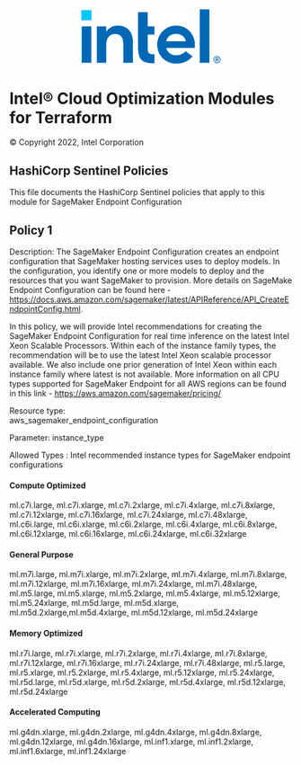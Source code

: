 <p align="center">
  <img src="./images/logo-classicblue-800px.png" alt="Intel Logo" width="250"/>
</p>

# Intel® Cloud Optimization Modules for Terraform  

© Copyright 2022, Intel Corporation

## HashiCorp Sentinel Policies

This file documents the HashiCorp Sentinel policies that apply to this module for SageMaker Endpoint Configuration

## Policy 1

Description: The SageMaker Endpoint Configuration creates an endpoint configuration that SageMaker hosting services uses to deploy models. In the configuration, you identify one or more models to deploy and the resources that you want SageMaker to provision. More details on SageMake Endpoint Configuration can be found here - https://docs.aws.amazon.com/sagemaker/latest/APIReference/API_CreateEndpointConfig.html.

In this policy, we will provide Intel recommendations for creating the SageMaker Endpoint Configuration for real time inference on the latest Intel Xeon Scalable Processors. Within each of the instance family types, the recommendation will be to use the latest Intel Xeon scalable processor available. We also include one prior generation of Intel Xeon within each instance family where latest is not available. More information on all CPU types supported for SageMaker Endpoint for all AWS regions can be found in this link - https://aws.amazon.com/sagemaker/pricing/

Resource type:  
aws_sagemaker_endpoint_configuration

Parameter:
instance_type

Allowed Types :  Intel recommended instance types for SageMaker endpoint configurations
#### Compute Optimized
ml.c7i.large, ml.c7i.xlarge, ml.c7i.2xlarge, ml.c7i.4xlarge, ml.c7i.8xlarge, ml.c7i.12xlarge, ml.c7i.16xlarge, ml.c7i.24xlarge, ml.c7i.48xlarge, ml.c6i.large, ml.c6i.xlarge, ml.c6i.2xlarge, ml.c6i.4xlarge, ml.c6i.8xlarge, ml.c6i.12xlarge, ml.c6i.16xlarge, ml.c6i.24xlarge, ml.c6i.32xlarge

#### General Purpose
ml.m7i.large, ml.m7i.xlarge, ml.m7i.2xlarge, ml.m7i.4xlarge, ml.m7i.8xlarge, ml.m7i.12xlarge, ml.m7i.16xlarge, ml.m7i.24xlarge, ml.m7i.48xlarge, ml.m5.large, ml.m5.xlarge, ml.m5.2xlarge, ml.m5.4xlarge, ml.m5.12xlarge, ml.m5.24xlarge, ml.m5d.large, ml.m5d.xlarge, ml.m5d.2xlarge,ml.m5d.4xlarge, ml.m5d.12xlarge, ml.m5d.24xlarge

#### Memory Optimized
ml.r7i.large, ml.r7i.xlarge, ml.r7i.2xlarge, ml.r7i.4xlarge, ml.r7i.8xlarge, ml.r7i.12xlarge, ml.r7i.16xlarge, ml.r7i.24xlarge, ml.r7i.48xlarge, ml.r5.large, ml.r5.xlarge, ml.r5.2xlarge, ml.r5.4xlarge, ml.r5.12xlarge, ml.r5.24xlarge, ml.r5d.large, ml.r5d.xlarge, ml.r5d.2xlarge, ml.r5d.4xlarge, ml.r5d.12xlarge, ml.r5d.24xlarge

#### Accelerated Computing
ml.g4dn.xlarge, ml.g4dn.2xlarge, ml.g4dn.4xlarge, ml.g4dn.8xlarge, ml.g4dn.12xlarge, ml.g4dn.16xlarge, ml.inf1.xlarge, ml.inf1.2xlarge, ml.inf1.6xlarge, ml.inf1.24xlarge
